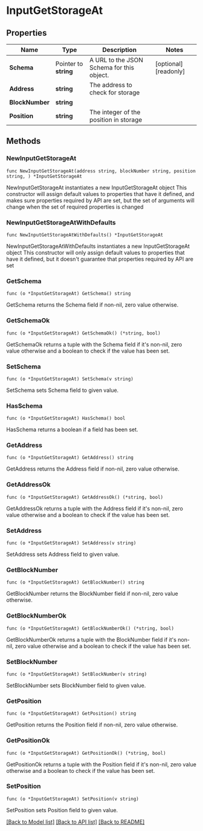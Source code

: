 # InputGetStorageAt

## Properties

Name | Type | Description | Notes
------------ | ------------- | ------------- | -------------
**Schema** | Pointer to **string** | A URL to the JSON Schema for this object. | [optional] [readonly] 
**Address** | **string** | The address to check for storage | 
**BlockNumber** | **string** |  | 
**Position** | **string** | The integer of the position in storage | 

## Methods

### NewInputGetStorageAt

`func NewInputGetStorageAt(address string, blockNumber string, position string, ) *InputGetStorageAt`

NewInputGetStorageAt instantiates a new InputGetStorageAt object
This constructor will assign default values to properties that have it defined,
and makes sure properties required by API are set, but the set of arguments
will change when the set of required properties is changed

### NewInputGetStorageAtWithDefaults

`func NewInputGetStorageAtWithDefaults() *InputGetStorageAt`

NewInputGetStorageAtWithDefaults instantiates a new InputGetStorageAt object
This constructor will only assign default values to properties that have it defined,
but it doesn't guarantee that properties required by API are set

### GetSchema

`func (o *InputGetStorageAt) GetSchema() string`

GetSchema returns the Schema field if non-nil, zero value otherwise.

### GetSchemaOk

`func (o *InputGetStorageAt) GetSchemaOk() (*string, bool)`

GetSchemaOk returns a tuple with the Schema field if it's non-nil, zero value otherwise
and a boolean to check if the value has been set.

### SetSchema

`func (o *InputGetStorageAt) SetSchema(v string)`

SetSchema sets Schema field to given value.

### HasSchema

`func (o *InputGetStorageAt) HasSchema() bool`

HasSchema returns a boolean if a field has been set.

### GetAddress

`func (o *InputGetStorageAt) GetAddress() string`

GetAddress returns the Address field if non-nil, zero value otherwise.

### GetAddressOk

`func (o *InputGetStorageAt) GetAddressOk() (*string, bool)`

GetAddressOk returns a tuple with the Address field if it's non-nil, zero value otherwise
and a boolean to check if the value has been set.

### SetAddress

`func (o *InputGetStorageAt) SetAddress(v string)`

SetAddress sets Address field to given value.


### GetBlockNumber

`func (o *InputGetStorageAt) GetBlockNumber() string`

GetBlockNumber returns the BlockNumber field if non-nil, zero value otherwise.

### GetBlockNumberOk

`func (o *InputGetStorageAt) GetBlockNumberOk() (*string, bool)`

GetBlockNumberOk returns a tuple with the BlockNumber field if it's non-nil, zero value otherwise
and a boolean to check if the value has been set.

### SetBlockNumber

`func (o *InputGetStorageAt) SetBlockNumber(v string)`

SetBlockNumber sets BlockNumber field to given value.


### GetPosition

`func (o *InputGetStorageAt) GetPosition() string`

GetPosition returns the Position field if non-nil, zero value otherwise.

### GetPositionOk

`func (o *InputGetStorageAt) GetPositionOk() (*string, bool)`

GetPositionOk returns a tuple with the Position field if it's non-nil, zero value otherwise
and a boolean to check if the value has been set.

### SetPosition

`func (o *InputGetStorageAt) SetPosition(v string)`

SetPosition sets Position field to given value.



[[Back to Model list]](../README.md#documentation-for-models) [[Back to API list]](../README.md#documentation-for-api-endpoints) [[Back to README]](../README.md)



